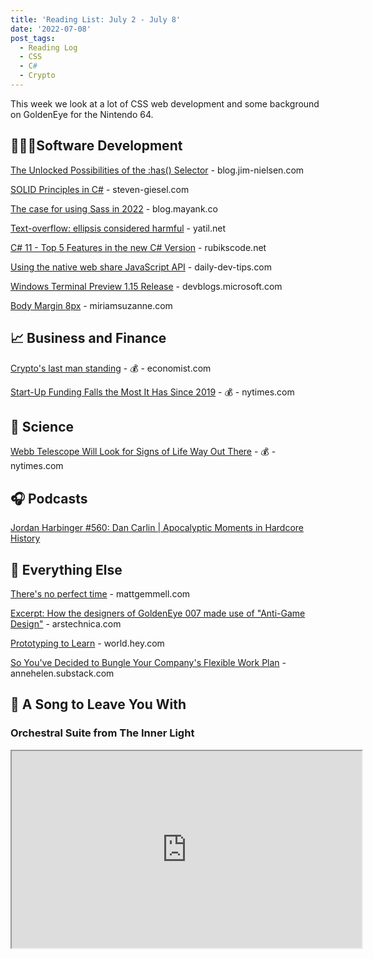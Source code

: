 ```yaml
---
title: 'Reading List: July 2 - July 8'
date: '2022-07-08'
post_tags:
  - Reading Log
  - CSS
  - C#
  - Crypto
---
```


This week we look at a lot of CSS web development and some background on GoldenEye for the Nintendo 64.
<!-- excerpt -->

## 👨🏼‍💻Software Development

[The Unlocked Possibilities of the :has() Selector](https://blog.jim-nielsen.com/2022/unlocked-possibilities-of-has-selector/) - blog.jim-nielsen.com

[SOLID Principles in C#](https://steven-giesel.com/blogPost/a252f2da-1ae8-4449-9b5f-43657308eabb) - steven-giesel.com

[The case for using Sass in 2022](https://blog.mayank.co/the-case-for-using-sass-in-2022) - blog.mayank.co

[Text-overflow: ellipsis considered harmful](https://yatil.net/blog/text-overflow-ellipsis-harmful) - yatil.net

[C# 11 - Top 5 Features in the new C# Version](https://rubikscode.net/2022/06/20/c-11-top-5-features-in-the-new-c-version/) - rubikscode.net

[Using the native web share JavaScript API](https://daily-dev-tips.com/posts/using-the-native-web-share-javascript-api/) - daily-dev-tips.com

[Windows Terminal Preview 1.15 Release](https://devblogs.microsoft.com/commandline/windows-terminal-preview-1-15-release/) - devblogs.microsoft.com

[Body Margin 8px](https://www.miriamsuzanne.com/2022/07/04/body-margin-8px/) - miriamsuzanne.com

## 📈 Business and Finance

[Crypto's last man standing](https://www.economist.com/finance-and-economics/2022/07/05/cryptos-last-man-standing) - 💰 - economist.com

[Start-Up Funding Falls the Most It Has Since 2019](https://www.nytimes.com/2022/07/07/technology/tech-start-up-funding.html) - 💰 - nytimes.com

## 🔬 Science

[Webb Telescope Will Look for Signs of Life Way Out There](https://www.nytimes.com/2022/07/02/science/webb-telescope-exoplanets-atmosphere.html) - 💰 - nytimes.com

## 🎧 Podcasts

[Jordan Harbinger #560: Dan Carlin | Apocalyptic Moments in Hardcore History](https://www.jordanharbinger.com/dan-carlin-apocalyptic-moments-in-hardcore-history/)

## 🎒 Everything Else

[There's no perfect time](https://mattgemmell.com/theres-no-perfect-time/) - mattgemmell.com

[Excerpt: How the designers of GoldenEye 007 made use of "Anti-Game Design"](https://arstechnica.com/gaming/2022/07/book-excerpt-anti-game-design-and-the-making-of-goldeneye-007/) - arstechnica.com

[Prototyping to Learn](https://world.hey.com/rjs/21-prototyping-to-learn-726e2d3e) - world.hey.com

[So You've Decided to Bungle Your Company's Flexible Work Plan](https://annehelen.substack.com/p/so-youve-decided-to-bungle-your-companys) - annehelen.substack.com

## 🎵 A Song to Leave You With

### Orchestral Suite from The Inner Light

<fit-vids>
    <iframe
        width="560"
        height="315"
        src="https://www.youtube.com/embed/eujM5uoo-l0"
        title="Orchestral Suite from The Inner Light"
        allow="accelerometer; autoplay; clipboard-write; encrypted-media; gyroscope; picture-in-picture"
        allowfullscreen></iframe>
</fit-vids>
